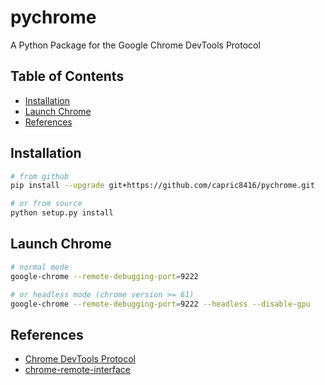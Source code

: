 # pychrome

A Python Package for the Google Chrome DevTools Protocol


## Table of Contents

* [Installation](#installation)
* [Launch Chrome](#launch-chrome)
* [References](#references)


## Installation

```bash
# from github
pip install --upgrade git+https://github.com/capric8416/pychrome.git

# or from source
python setup.py install
```


## Launch Chrome

```bash
# normal mode
google-chrome --remote-debugging-port=9222

# or headless mode (chrome version >= 61)
google-chrome --remote-debugging-port=9222 --headless --disable-gpu
```


## References
* [Chrome DevTools Protocol](https://chromedevtools.github.io/devtools-protocol/tot/)
* [chrome-remote-interface](https://github.com/cyrus-and/chrome-remote-interface/)

